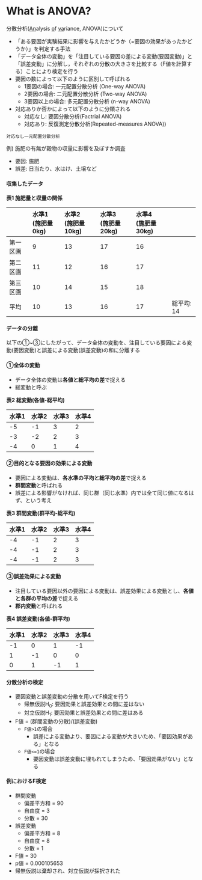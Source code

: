 # What is ANOVA?
分散分析(<u>An</u>alysis <u>o</u>f <u>va</u>riance, ANOVA)について
- 「ある要因が実験結果に影響を与えたかどうか（=要因の効果があったかどうか）」を判定する手法
- 「データ全体の変動」を「注目している要因の差による変動(要因変動)」と「誤差変動」に分解し，それぞれの分散の大きさを比較する（F値を計算する）ことにより検定を行う
- 要因の数によって以下のように区別して呼ばれる
  - 1要因の場合: 一元配置分散分析 (One-way ANOVA)
  - 2要因の場合: 二元配置分散分析 (Two-way ANOVA)
  - 3要因以上の場合: 多元配置分散分析 (n-way ANOVA)
- 対応ありか否かによって以下のように分類される
  - 対応なし: 要因分散分析(Factrial ANOVA)
  - 対応あり: 反復測定分散分析(Repeated-measures ANOVA))

```
対応なし一元配置分散分析
```
例) 施肥の有無が穀物の収量に影響を及ぼすか調査
- 要因: 施肥
- 誤差: 日当たり、水はけ、土壌など

#### 収集したデータ

**表1 施肥量と収量の関係**  

||水準1<br>(施肥量0kg)|水準2<br>(施肥量10kg)|水準3<br>(施肥量20kg)|水準4<br>(施肥量30kg)||
|:-----|:-------------|:---------------|:--------------|:--------------|:--------------|
|第一区画|9 |13|17|16||
|第二区画|11|12|16|17||
|第三区画|10|14|15|18||
|平均|10|13|16|17|総平均: 14|

#### データの分離
以下の①~③にしたがって、データ全体の変動を、注目している要因による変動(要因変動)と誤差による変動(誤差変動)の和に分離する
#### ①全体の変動
- データ全体の変動は**各値と総平均の差**で捉える
- 総変動と呼ぶ  

**表2 総変動(各値-総平均)**  

|水準1|水準2|水準3|水準4|
|:---|:---|:----|:---|
|-5|-1|3|2|
|-3|-2|2|3|
|-4|0|1|4|


#### ②目的となる要因の効果による変動
- 要因による変動は、**各水準の平均と総平均の差**で捉える
- **群間変動**と呼ばれる
- 誤差による影響がなければ、同じ群（同じ水準）内では全て同じ値になるはず、という考え

**表3 群間変動(群平均-総平均)**  

|水準1|水準2|水準3|水準4|
|:---|:---|:----|:---|
|-4  |-1  |2    |3|
|-4  |-1  |2    |3|
|-4  |-1  |2    |3|


#### ③誤差効果による変動
- 注目している要因以外の要因による変動は、誤差効果による変動とし、**各値と各群の平均の差**で捉える
- **郡内変動**と呼ばれる

**表4 誤差変動(各値-群平均)**

|水準1|水準2|水準3|水準4|
|:---|:---|:----|:---|
|-1  |0  |1    |-1|
|1  |-1  |0    |0|
|0  |1  |-1    |1|

#### 分散分析の検定
- 要因変動と誤差変動の分散を用いてF検定を行う
  - 帰無仮説H<sub>0</sub>: 要因効果と誤差効果との間に差はない
  - 対立仮説H<sub>1</sub>: 要因効果と誤差効果との間に差はある
- F値 = (群間変動の分散)/(誤差変動)
  - `F値>1`の場合
    - 誤差による変動より、要因による変動が大きいため、「要因効果がある」となる
  - `F値<=1`の場合
    - 要因変動は誤差変動に埋もれてしまうため、「要因効果がない」となる

#### 例におけるF検定
- 群間変動
  - 偏差平方和 = 90
  - 自由度 = 3
  - 分散 = 30
- 誤差変動
  - 偏差平方和 = 8
  - 自由度 = 8
  - 分散 = 1
- F値 = 30  
- p値 = 0.000105653  
- 帰無仮説は棄却され、対立仮説が採択された
